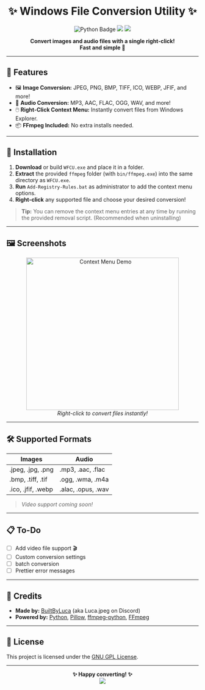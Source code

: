 <h1 align="center">✨ Windows File Conversion Utility ✨</h1>
<p align="center">
  <img src="https://img.shields.io/badge/Made%20with-Python-blue?logo=python" alt="Python Badge">
  <img src="https://img.shields.io/badge/FFmpeg-Bundled-brightgreen?logo=ffmpeg">
  <img src="https://img.shields.io/badge/License-MIT-yellow.svg">
</p>

<p align="center">
  <b>Convert images and audio files with a single right-click!<br>
  Fast and simple 🐾</b>
</p>

---

## 🌟 Features

- 🖼️ **Image Conversion:** JPEG, PNG, BMP, TIFF, ICO, WEBP, JFIF, and more!
- 🎵 **Audio Conversion:** MP3, AAC, FLAC, OGG, WAV, and more!
- 🖱️ **Right-Click Context Menu:** Instantly convert files from Windows Explorer.
- 📦 **FFmpeg Included:** No extra installs needed.

---

## 🚀 Installation

1. **Download** or build `WFCU.exe` and place it in a folder.
2. **Extract** the provided `ffmpeg` folder (with `bin/ffmpeg.exe`) into the same directory as `WFCU.exe`.
3. **Run** `Add-Registry-Rules.bat` as administrator to add the context menu options.
4. **Right-click** any supported file and choose your desired conversion!

> **Tip:** You can remove the context menu entries at any time by running the provided removal script. (Recommended when uninstalling)

---

## 🖼️ Screenshots

<p align="center">
  <img src="Images/Conversion Example 1.png" width="400" alt="Context Menu Demo">
  <br>
  <i>Right-click to convert files instantly!</i>
</p>

---

## 🛠️ Supported Formats

| Images                | Audio                |
|-----------------------|----------------------|
| .jpeg, .jpg, .png     | .mp3, .aac, .flac    |
| .bmp, .tiff, .tif     | .ogg, .wma, .m4a     |
| .ico, .jfif, .webp    | .alac, .opus, .wav   |

> *Video support coming soon!*

---

## 📋 To-Do

- [ ] Add video file support 🎬
- [ ] Custom conversion settings
- [ ] batch conversion
- [ ] Prettier error messages

---

## 🤝 Credits

- **Made by:** [BuiltByLuca](https://github.com/BuiltByLuca) (aka Luca.jpeg on Discord)
- **Powered by:** [Python](https://www.python.org/), [Pillow](https://python-pillow.org/), [ffmpeg-python](https://github.com/kkroening/ffmpeg-python), [FFmpeg](https://ffmpeg.org/)

---

## 📜 License

This project is licensed under the [GNU GPL License](LICENSE).

---

<p align="center">
  <b>✨ Happy converting! ✨</b><br>
  <img src="https://tenor.com/view/cat-smile-happy-happy-cat-smile-cat-gif-18259408098481512759.gif">
</p>